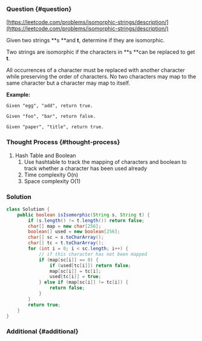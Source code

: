 ### Question {#question}

[https://leetcode.com/problems/isomorphic-strings/description/](https://leetcode.com/problems/isomorphic-strings/description/)

Given two strings **s **and **t**, determine if they are isomorphic.

Two strings are isomorphic if the characters in **s **can be replaced to get **t**.

All occurrences of a character must be replaced with another character while preserving the order of characters. No two characters may map to the same character but a character may map to itself.

**Example:**

```
Given "egg", "add", return true.

Given "foo", "bar", return false.

Given "paper", "title", return true.
```

### Thought Process {#thought-process}

1. Hash Table and Boolean
   1. Use hashtable to track the mapping of characters and boolean to track whether a character has been used already
   2. Time complexity O\(n\)
   3. Space complexity O\(1\)

### Solution

```java
class Solution {
    public boolean isIsomorphic(String s, String t) {
        if (s.length() != t.length()) return false;
        char[] map = new char[256];
        boolean[] used = new boolean[256];
        char[] sc = s.toCharArray();
        char[] tc = t.toCharArray();
        for (int i = 0; i < sc.length; i++) {
            // if this character has not been mapped
            if (map[sc[i]] == 0) {
                if (used[tc[i]]) return false;
                map[sc[i]] = tc[i];
                used[tc[i]] = true;
            } else if (map[sc[i]] != tc[i]) {
                return false;
            }
        }
        return true;
    }
}
```

### Additional {#additional}



